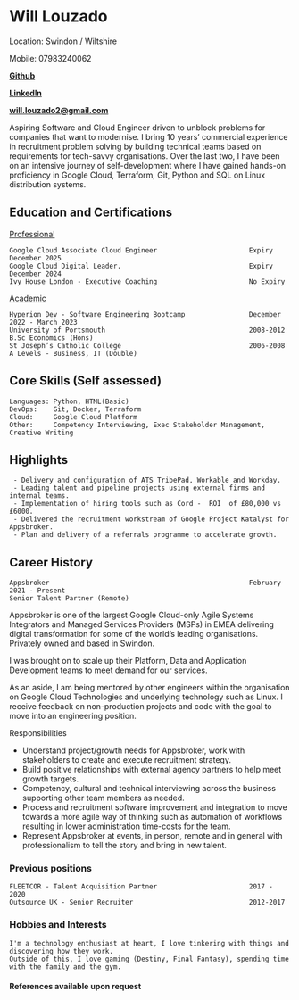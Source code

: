 # Will Louzado
Location:	Swindon / Wiltshire

Mobile:	07983240062

[**Github**](https://github.com/kirito-wl)

[**LinkedIn**](https://www.linkedin.com/in/wlouzado/)

[**will.louzado2@gmail.com**](mailto:will.louzado2@gmail.com)

Aspiring Software and Cloud Engineer driven to unblock problems for companies that want to modernise. I bring 10 years’ commercial experience in recruitment problem solving by building technical teams based on requirements for tech-savvy organisations. Over the last two, I have been on an intensive journey of self-development where I have gained hands-on proficiency in Google Cloud, Terraform, Git, Python and SQL on Linux distribution systems.

## Education and Certifications

<ins>Professional<ins/> 

	Google Cloud Associate Cloud Engineer						Expiry December 2025
	Google Cloud Digital Leader.         						Expiry December 2024
	Ivy House London - Executive Coaching						No Expiry

<ins>Academic<ins/>

	Hyperion Dev - Software Engineering Bootcamp				December 2022 - March 2023
	University of Portsmouth									2008-2012
	B.Sc Economics (Hons)
	St Joseph’s Catholic College								2006-2008
	A Levels - Business, IT (Double)

## Core Skills (Self assessed)

	Languages: Python, HTML(Basic)
	DevOps:    Git, Docker, Terraform
	Cloud:     Google Cloud Platform
	Other:     Competency Interviewing, Exec Stakeholder Management, Creative Writing

## Highlights

	

	 - Delivery and configuration of ATS TribePad, Workable and Workday.
	 - Leading talent and pipeline projects using external firms and internal teams.
	 - Implementation of hiring tools such as Cord -  ROI  of £80,000 vs £6000.
	 - Delivered the recruitment workstream of Google Project Katalyst for Appsbroker.
	 - Plan and delivery of a referrals programme to accelerate growth.

## Career History

	Appsbroker													February 2021 - Present
	Senior Talent Partner (Remote)

Appsbroker is one of the largest Google Cloud-only Agile Systems Integrators and Managed Services Providers (MSPs) in EMEA delivering digital transformation for some of the world’s leading organisations. Privately owned and based in Swindon.

I was brought on to scale up their Platform, Data and Application Development teams to meet demand for our services.

As an aside, I am being mentored by other engineers within the organisation on Google Cloud Technologies and underlying technology such as Linux. I receive feedback on non-production projects and code with the goal to move into an engineering position.

Responsibilities

- Understand project/growth needs for Appsbroker, work with stakeholders to create and execute recruitment strategy.
- Build positive relationships with external agency partners to help meet growth targets.
- Competency, cultural and technical interviewing across the business supporting other team members as needed.
- Process and recruitment software improvement and integration to move towards a more agile way of thinking such as automation of workflows resulting in lower administration time-costs for the team.
- Represent Appsbroker at events, in person, remote and in general with professionalism to tell the story and bring in new talent.

### Previous positions

	FLEETCOR - Talent Acquisition Partner						2017 - 2020
	Outsource UK - Senior Recruiter								2012-2017

### Hobbies and Interests

	I'm a technology enthusiast at heart, I love tinkering with things and discovering how they work. 
	Outside of this, I love gaming (Destiny, Final Fantasy), spending time with the family and the gym.

#### References available upon request

